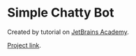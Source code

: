 # Simple Chatty Bot

Created by tutorial on [JetBrains Academy](https://hyperskill.org).

[Project link](https://hyperskill.org/projects/95?track=3).

